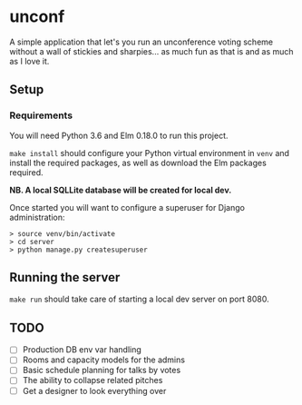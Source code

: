 # unconf
A simple application that let's you run an unconference voting scheme without
a wall of stickies and sharpies... as much fun as that is and as much as I love
it.

## Setup
### Requirements
You will need Python 3.6 and Elm 0.18.0 to run this project.

`make install` should configure your Python virtual environment in `venv` and
install the required packages, as well as download the Elm packages required.

**NB. A local SQLLite database will be created for local dev.**

Once started you will want to configure a superuser for Django administration:
```
> source venv/bin/activate
> cd server
> python manage.py createsuperuser
```

## Running the server
`make run` should take care of starting a local dev server on port 8080.

## TODO
- [ ] Production DB env var handling
- [ ] Rooms and capacity models for the admins
- [ ] Basic schedule planning for talks by votes
- [ ] The ability to collapse related pitches
- [ ] Get a designer to look everything over
